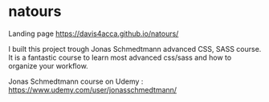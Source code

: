 # natours
Landing page
https://davis4acca.github.io/natours/
 
I built this project trough Jonas Schmedtmann advanced CSS, SASS course.
It is a fantastic course to learn most advanced css/sass and how to organize your workflow.


Jonas Schmedtmann course on Udemy : https://www.udemy.com/user/jonasschmedtmann/
